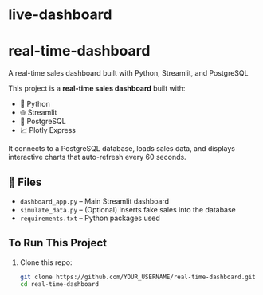 # live-dashboard
# real-time-dashboard
A real-time sales dashboard built with Python, Streamlit, and PostgreSQL

This project is a **real-time sales dashboard** built with:

- 🐍 Python
- 🌐 Streamlit
- 🐘 PostgreSQL
- 📈 Plotly Express

It connects to a PostgreSQL database, loads sales data, and displays interactive charts that auto-refresh every 60 seconds.

## 📂 Files

- `dashboard_app.py` – Main Streamlit dashboard
- `simulate_data.py` – (Optional) Inserts fake sales into the database
- `requirements.txt` – Python packages used

## To Run This Project

1. Clone this repo:
   ```bash
   git clone https://github.com/YOUR_USERNAME/real-time-dashboard.git
   cd real-time-dashboard
   
